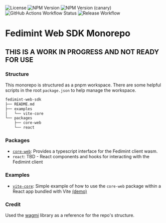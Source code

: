 ![License](https://img.shields.io/github/license/fedimint/fedimint-web-sdk)
![NPM Version](https://img.shields.io/npm/v/%40fedimint%2Fcore-web)
![NPM Version (canary)](https://img.shields.io/npm/v/%40fedimint%2Fcore-web/canary)
![GitHub Actions Workflow Status](https://img.shields.io/github/actions/workflow/status/fedimint/fedimint-web-sdk/.github%2Fworkflows%2Fdeploy-preview.yml?label=example%20deployed%20to%20github%20pages&link=https%3A%2F%2Ffedimint.github.io%2Ffedimint-web-sdk%2F)
![Release Workflow](https://img.shields.io/github/actions/workflow/status/fedimint/fedimint-web-sdk/.github%2Fworkflows%2Frelease.yml?label=release%20workflow)

# Fedimint Web SDK Monorepo

## THIS IS A WORK IN PROGRESS AND NOT READY FOR USE

### Structure

This monorepo is structured as a pnpm workspace. There are some helpful scripts in the root `package.json` to help manage the workspace.

```bash
fedimint-web-sdk
├── README.md
├── examples
│   └── vite-core
└── packages
    ├── core-web
    └── react
```

### Packages

- [`core-web`](./packages/core-web/README.md): Provides a typescript interface for the Fedimint client wasm.
- `react`: TBD - React components and hooks for interacting with the Fedimint client

### Examples

- [`vite-core`](./examples/vite-core/README.md): Simple example of how to use the `core-web` package within a React app bundled with Vite [(demo)](https://fedimint.github.io/fedimint-web-sdk/)

### Credit

Used the [wagmi](https://github.com/wevm/wagmi) library as a reference for the repo's structure.

